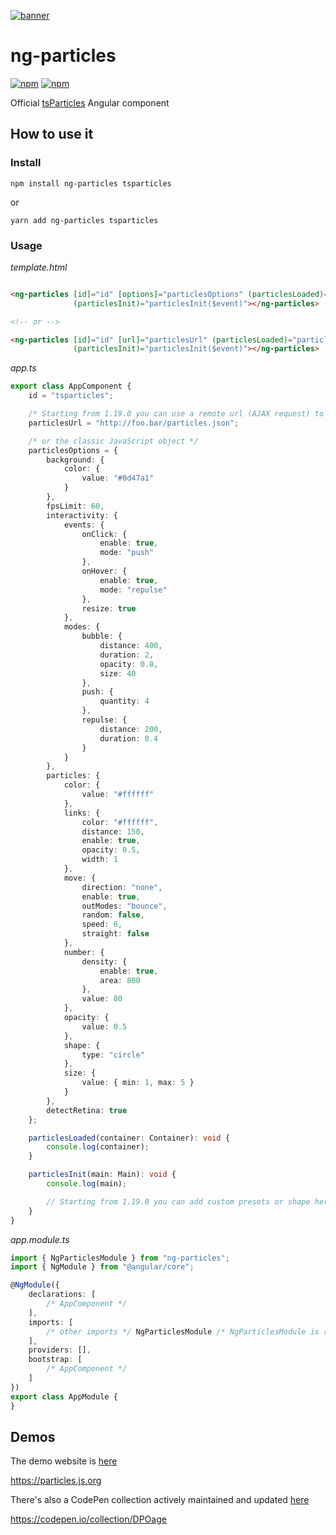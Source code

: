 [![banner](https://particles.js.org/images/banner3.png)](https://particles.js.org)

# ng-particles

[![npm](https://img.shields.io/npm/v/ng-particles)](https://www.npmjs.com/package/ng-particles) [![npm](https://img.shields.io/npm/dm/ng-particles)](https://www.npmjs.com/package/ng-particles)

Official [tsParticles](https://github.com/matteobruni/tsparticles) Angular component

## How to use it

### Install

```shell script
npm install ng-particles tsparticles
```

or

```shell script
yarn add ng-particles tsparticles
```

### Usage

_template.html_

```html

<ng-particles [id]="id" [options]="particlesOptions" (particlesLoaded)="particlesLoaded($event)"
              (particlesInit)="particlesInit($event)"></ng-particles>

<!-- or -->

<ng-particles [id]="id" [url]="particlesUrl" (particlesLoaded)="particlesLoaded($event)"
              (particlesInit)="particlesInit($event)"></ng-particles>
```

_app.ts_

```typescript
export class AppComponent {
    id = "tsparticles";

    /* Starting from 1.19.0 you can use a remote url (AJAX request) to a JSON with the configuration */
    particlesUrl = "http://foo.bar/particles.json";

    /* or the classic JavaScript object */
    particlesOptions = {
        background: {
            color: {
                value: "#0d47a1"
            }
        },
        fpsLimit: 60,
        interactivity: {
            events: {
                onClick: {
                    enable: true,
                    mode: "push"
                },
                onHover: {
                    enable: true,
                    mode: "repulse"
                },
                resize: true
            },
            modes: {
                bubble: {
                    distance: 400,
                    duration: 2,
                    opacity: 0.8,
                    size: 40
                },
                push: {
                    quantity: 4
                },
                repulse: {
                    distance: 200,
                    duration: 0.4
                }
            }
        },
        particles: {
            color: {
                value: "#ffffff"
            },
            links: {
                color: "#ffffff",
                distance: 150,
                enable: true,
                opacity: 0.5,
                width: 1
            },
            move: {
                direction: "none",
                enable: true,
                outModes: "bounce",
                random: false,
                speed: 6,
                straight: false
            },
            number: {
                density: {
                    enable: true,
                    area: 800
                },
                value: 80
            },
            opacity: {
                value: 0.5
            },
            shape: {
                type: "circle"
            },
            size: {
                value: { min: 1, max: 5 }
            }
        },
        detectRetina: true
    };

    particlesLoaded(container: Container): void {
        console.log(container);
    }

    particlesInit(main: Main): void {
        console.log(main);

        // Starting from 1.19.0 you can add custom presets or shape here, using the current tsParticles instance (main)
    }
}
```

_app.module.ts_

```typescript
import { NgParticlesModule } from "ng-particles";
import { NgModule } from "@angular/core";

@NgModule({
    declarations: [
        /* AppComponent */
    ],
    imports: [
        /* other imports */ NgParticlesModule /* NgParticlesModule is required*/
    ],
    providers: [],
    bootstrap: [
        /* AppComponent */
    ]
})
export class AppModule {
}
```

## Demos

The demo website is [here](https://particles.js.org)

<https://particles.js.org>

There's also a CodePen collection actively maintained and updated [here](https://codepen.io/collection/DPOage)

<https://codepen.io/collection/DPOage>
